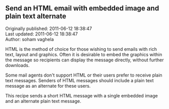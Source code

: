 ## Send an HTML email with embedded image and plain text alternate  
Originally published: 2011-06-12 18:38:47  
Last updated: 2011-06-12 18:38:47  
Author: soham vaghela  
  
HTML is the method of choice for those wishing to send emails with rich text, layout and graphics. Often it is desirable to embed the graphics within the message so recipients can display the message directly, without further downloads.

Some mail agents don't support HTML or their users prefer to receive plain text messages. Senders of HTML messages should include a plain text message as an alternate for these users.

This recipe sends a short HTML message with a single embedded image and an alternate plain text message.